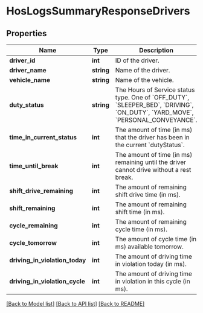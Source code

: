 # HosLogsSummaryResponseDrivers

## Properties
Name | Type | Description | Notes
------------ | ------------- | ------------- | -------------
**driver_id** | **int** | ID of the driver. | [optional] 
**driver_name** | **string** | Name of the driver. | [optional] 
**vehicle_name** | **string** | Name of the vehicle. | [optional] 
**duty_status** | **string** | The Hours of Service status type. One of &#x60;OFF_DUTY&#x60;, &#x60;SLEEPER_BED&#x60;, &#x60;DRIVING&#x60;, &#x60;ON_DUTY&#x60;, &#x60;YARD_MOVE&#x60;, &#x60;PERSONAL_CONVEYANCE&#x60;. | [optional] 
**time_in_current_status** | **int** | The amount of time (in ms) that the driver has been in the current &#x60;dutyStatus&#x60;. | [optional] 
**time_until_break** | **int** | The amount of time (in ms) remaining until the driver cannot drive without a rest break. | [optional] 
**shift_drive_remaining** | **int** | The amount of remaining shift drive time (in ms). | [optional] 
**shift_remaining** | **int** | The amount of remaining shift time (in ms). | [optional] 
**cycle_remaining** | **int** | The amount of remaining cycle time (in ms). | [optional] 
**cycle_tomorrow** | **int** | The amount of cycle time (in ms) available tomorrow. | [optional] 
**driving_in_violation_today** | **int** | The amount of driving time in violation today (in ms). | [optional] 
**driving_in_violation_cycle** | **int** | The amount of driving time in violation in this cycle (in ms). | [optional] 

[[Back to Model list]](../README.md#documentation-for-models) [[Back to API list]](../README.md#documentation-for-api-endpoints) [[Back to README]](../README.md)


